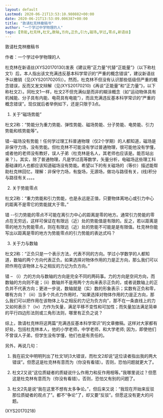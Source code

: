 ```yaml
---
layout: default
Lastmod: 2020-06-21T13:53:10.980882+00:00
date: 2020-06-21T13:53:09.006387+00:00
title: "敦请杜克林撤稿书"
author: "一个学过中学物理的人"
tags: [势能,杜克林,杜文,数轴,方向,正负,引力,磁场,学过,零点,新语丝]
---
```


敦请杜克林撤稿书

作者：一个学过中学物理的人

杜克林在新语丝(XYS20170130)发表《建议用“正力量”代替“正能量”》（以下称杜文1）后，本人指出该文充满违反基本科学常识的“严重的概念错误”，建议新语丝予以撤销（见(XYS20170205)）。然而，杜克林不但没有认识那些低级但严重的概念错误，反而又发文辩解（见(XYS20170210)《再谈“正能量”和“正力量”》，以下称杜文2）。同杜文1一样，杜文2不但充满似是而非的糊涂概念（如“运动物体具有机械能、分子具有内能、电荷具有电能”），而且充满违反基本科学常识的“严重的概念错误”。现仅就后者举例如下，还是只限于3点。

1.  关于“磁场势能”

杜文2称：“势能分为重力势能、弹性势能、磁场势能、分子势能、电势能、引力势能和核势能等”。

错--磁场没有势能！任何学过理工科普通物理（仅2个学期）的人都知道，磁场是非保守力场，没有势能。但杜克林不可能没有学过普通物理，很可能他没有学懂，或者他的老师没有教好，误人子弟（杜克林是名人，其老师也应该是。能否站出来？）。其实，除了普通物理，凡是学过高等数学，矢量分析，电磁场这些理工科基础课的人也都应该知道磁场没有势能。希望以下的有关磁场的（等价）描述能帮助杜克林回忆，理解：非保守力场，有旋场，无源场，做功与路径有关，(线)积分与路径有关，。。。

2.  关于势能零点

杜文2称：“重力势能和引力势能，也是永远是正值，只要物体离地心或引力中心的距离不是零它的势能就大于零。”

错 --引力势能的零点不可能在离引力中心的距离是零的地方。通常引力势能的零点在无穷远，这样可保证在有限远（近）处的势能值是有限的。反之，若以距离是零的地方为势能零点，则在有限远（近）处的势能不可能是是有限值。杜克林你能写出以距离是零的地方为势能零点的引力势能的表达式吗？

3.  关于力与数轴

杜文2称：“正负只是一个表示方法，代表不同的方向。学过小学数学的人都知道，数轴的两个方向代表正负。如果选择对物体作用的力是正方向，那么我们可以把作用在该物体上与之相反的力记为负方向。”

错 – （i）力的方向与数轴的方向是完全不同的两码事。力的方向是空间方向，而数轴的方向则不是；（ii）数轴并不是用两个方向来表示正负的，或者说数轴上的正负并不代表方向；更进一步说，数轴就是（实）数的形象表示；实数有正负和零，哪有方向？（iii）当多个共点力作用时，“如果选择对物体作用的力是正方向，那么我们可以把作用在该物体上与之相反的力记为负方向”，那不在一条直线上的力又如何表示？（iv）力作为矢量，满足平移不变性和可加性；而矢量加法满足简单的平行四边形法则或三角形法则，哪里有正负之说？

综上，敦请杜克林将这两篇“充满违反基本科学常识”的文章撤稿。这样对大家都有好处，包括杜克林本人，他的小学老师，中学老师，和大学老师; 因为，即使他们不曾误人子弟，但学生没有学懂，他们也是有责任的。

另外，再说几句：

1.  我在前文中明明列出了杜文1的3大错误，而杜文2却说“这位读者指出我的两大错误”。但愿这是杜克林有意而为（你没有看错）。否则，恐怕问题就更大了。

2.  杜文2又说“这位质疑者的质疑说什么作用力和反作用相等。”我哪里说过？但愿这是杜克林有意而为（你没有看错）。否则，恐怕又有别的问题了。

3.  杜文2先是说“我在这里不想有太多争论。”，但后来又说：“我现在开始来反驳那位质疑者的观点了”。都不“争论”了，却又要“反驳”。但愿这没有更大的问题。

(XYS20170218)

